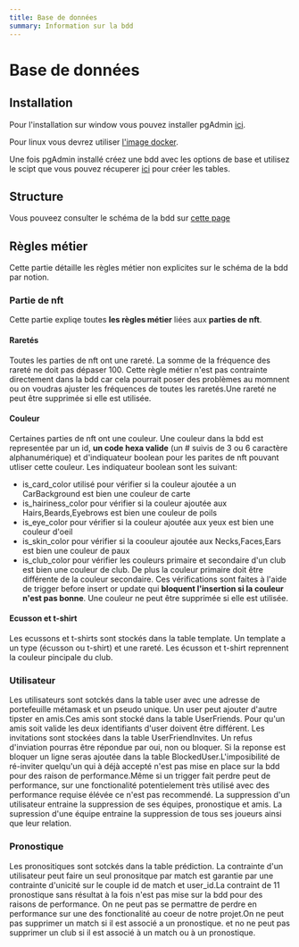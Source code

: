 ```yaml
---
title: Base de données
summary: Information sur la bdd
---
```


# Base de données

## Installation

Pour l'installation sur window vous pouvez installer pgAdmin [ici](https://www.pgadmin.org/download/pgadmin-4-windows/).

Pour linux vous devrez utiliser [l'image docker](https://www.pgadmin.org/download/pgadmin-4-container/).

Une fois pgAdmin installé créez une bdd avec les options de base et utilisez le scipt que vous pouvez récuperer [ici](https://dev.azure.com/SixLegendary/Pronochain/_git/pronochain-databse-script) pour créer les tables.

## Structure

Vous pouveez consulter le schéma de la bdd sur [cette page](https://dbdiagram.io/d/61c0b5323205b45b73c5fa35)

## Règles métier

Cette partie détaille les règles métier non explicites sur le schéma de la bdd par notion.

### Partie de nft

Cette partie expliqe toutes **les règles métier** liées aux **parties de nft**.

#### Raretés

Toutes les parties de nft ont une rareté. La somme de la fréquence des rareté ne doit pas dépaser 100. Cette règle métier n'est pas contrainte directement dans la bdd car cela pourrait poser des problèmes au momnent ou on voudras ajuster les fréquences de toutes les raretés.Une rareté ne peut être supprimée si elle est utilisée.

#### Couleur

Certaines parties de nft ont une couleur. Une couleur dans la bdd est representée par un id, **un code hexa valide** (un # suivis de 3 ou 6 caractère alphanumérique) et d'indiquateur boolean pour les parites de nft pouvant utliser cette couleur.
Les indiquateur boolean sont les suivant:
 * is_card_color utilisé pour vérifier si la couleur ajoutée a un CarBackground est bien une couleur de carte
 * is_hairiness_color pour vérifier si la couleur ajoutée aux Hairs,Beards,Eyebrows est bien une couleur de poils
 * is_eye_color pour vérifier si la couleur ajoutée aux yeux est bien une couleur d'oeil
 * is_skin_color pour vérifier si la coouleur ajoutée aux Necks,Faces,Ears est bien une couleur de paux
 * is_club_color pour vérifier les couleurs primaire et secondaire d'un club est bien une couleur de club. De plus la couleur primaire doit être différente de la couleur secondaire.
Ces vérifications sont faites à l'aide de trigger before insert or update qui **bloquent l'insertion si la couleur n'est pas bonne**.
Une couleur ne peut être supprimée si elle est utilisée.

#### Ecusson et t-shirt

Les ecussons et t-shirts sont stockés dans la table template. Un template a un type (écusson ou t-shirt) et une rareté. Les écusson et t-shirt reprennent la couleur pincipale du club.

### Utilisateur

Les utilisateurs sont sotckés dans la table user avec une adresse de portefeuille métamask et un pseudo unique. Un user peut ajouter d'autre tipster en amis.Ces amis sont stocké dans la table UserFriends. Pour qu'un amis soit valide les deux identifiants d'user doivent être différent. Les invitations sont stockées dans la table UserFriendInvites. Un refus d'inviation pourras être répondue par oui, non ou bloquer. Si la reponse est bloquer un ligne seras ajoutée dans la table BlockedUser.L'imposibilité de ré-inviter quelqu'un qui à déjà accepté n'est pas mise en place sur la bdd pour des raison de performance.Même si un trigger fait perdre peut de performance, sur une fonctionalité potentielement très utilisé avec des performance requise élévée ce n'est pas recommendé.
La suppression d'un utilisateur entraine la suppression de ses équipes, pronostique et amis. La supression d'une équipe entraine la suppression de tous ses joueurs ainsi que leur relation.

### Pronostique

Les pronositiques sont sotckés dans la table prédiction. La contrainte  d'un utilisateur peut faire un seul pronositque par match est garantie par une contrainte d'unicité sur le couple id de match et user_id.La contraint de 11 pronostique sans résultat à la fois n'est pas mise sur la bdd pour des raisons de performance. On ne peut pas se permattre  de perdre en performance sur une des fonctionalité au coeur de notre projet.On ne peut pas supprimer un match si il est associé a un pronostique. et no ne peut pas supprimer un club si il est associé à un match ou à un pronostique.
